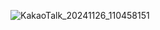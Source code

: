 ![KakaoTalk_20241126_110458151](https://github.com/user-attachments/assets/ba28d3c6-4857-48c7-9ef1-fce14287bd9d)
